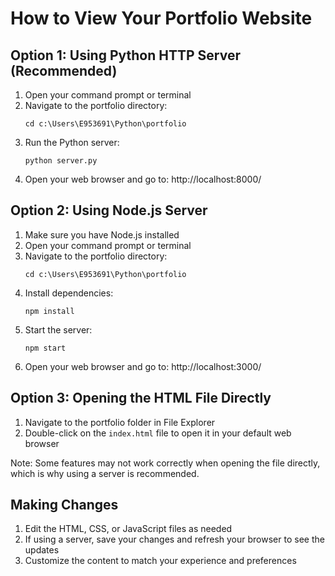 # How to View Your Portfolio Website

## Option 1: Using Python HTTP Server (Recommended)

1. Open your command prompt or terminal
2. Navigate to the portfolio directory:
   ```
   cd c:\Users\E953691\Python\portfolio
   ```
3. Run the Python server:
   ```
   python server.py
   ```
4. Open your web browser and go to: http://localhost:8000/

## Option 2: Using Node.js Server

1. Make sure you have Node.js installed
2. Open your command prompt or terminal
3. Navigate to the portfolio directory:
   ```
   cd c:\Users\E953691\Python\portfolio
   ```
4. Install dependencies:
   ```
   npm install
   ```
5. Start the server:
   ```
   npm start
   ```
6. Open your web browser and go to: http://localhost:3000/

## Option 3: Opening the HTML File Directly

1. Navigate to the portfolio folder in File Explorer
2. Double-click on the `index.html` file to open it in your default web browser

Note: Some features may not work correctly when opening the file directly, which is why using a server is recommended.

## Making Changes

1. Edit the HTML, CSS, or JavaScript files as needed
2. If using a server, save your changes and refresh your browser to see the updates
3. Customize the content to match your experience and preferences
